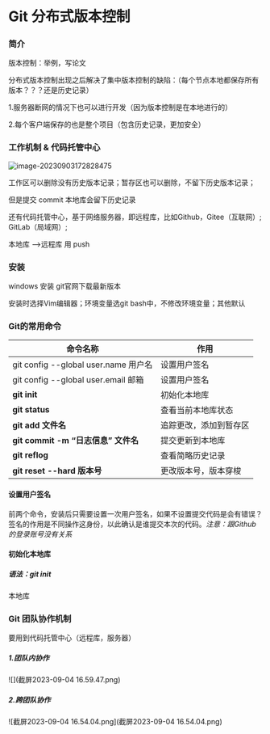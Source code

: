 # Git 分布式版本控制

### 简介

版本控制：举例，写论文

分布式版本控制出现之后解决了集中版本控制的缺陷：（每个节点本地都保存所有版本？？？还是历史记录）

1.服务器断网的情况下也可以进行开发（因为版本控制是在本地进行的）

2.每个客户端保存的也是整个项目（包含历史记录，更加安全）

### 工作机制 & 代码托管中心

![image-20230903172828475](image-20230903172828475.png)

工作区可以删除没有历史版本记录；暂存区也可以删除，不留下历史版本记录；

但是提交 commit 本地库会留下历史记录

还有代码托管中心，基于网络服务器，即远程库，比如Github，Gitee（互联网）;  GitLab（局域网）;

本地库 ——>远程库 用 push

### 安装

windows 安装 git官网下载最新版本 

安装时选择Vim编辑器；环境变量选git bash中，不修改环境变量；其他默认

### Git的常用命令

| 命令名称                             | 作用                   |
| ------------------------------------ | ---------------------- |
| git config --global user.name 用户名 | 设置用户签名           |
| git config --global user.email 邮箱  | 设置用户签名           |
| **git init**                         | 初始化本地库           |
| **git status**                       | 查看当前本地库状态     |
| **git add 文件名**                   | 追踪更改，添加到暂存区 |
| **git commit -m “日志信息” 文件名**  | 提交更新到本地库       |
| **git reflog**                       | 查看简略历史记录       |
| **git reset --hard 版本号**          | 更改版本号，版本穿梭   |

#### 设置用户签名

前两个命令，安装后只需要设置一次用户签名，如果不设置提交代码是会有错误？                                                                      签名的作用是不同操作这身份，以此确认是谁提交本次的代码。*注意：跟Github的登录账号没有关系*

#### 初始化本地库

##### 语法：git init 

本地库 

### Git 团队协作机制

要用到代码托管中心（远程库，服务器）

##### 1.团队内协作

![](截屏2023-09-04 16.59.47.png)



##### 2.跨团队协作

![截屏2023-09-04 16.54.04.png](截屏2023-09-04 16.54.04.png)



